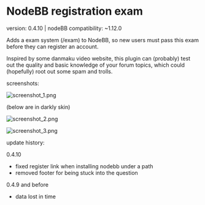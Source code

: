 # NodeBB registration exam

version: 0.4.10 | nodeBB compatibility: ~1.12.0

Adds a exam system (/exam) to NodeBB, so new users must pass this exam before they can register an account.

Inspired by some danmaku video website, this plugin can (probably) test out the quality and basic knowledge of your forum topics, which could (hopefully) root out some spam and trolls.

screenshots:

![screenshot_1.png](https://i.imgur.com/0YEwyqA.png)

(below are in darkly skin)

![screenshot_2.png](https://i.imgur.com/qu8BBa4.png)

![screenshot_3.png](https://i.imgur.com/1ZGpJiw.png)

update history:

0.4.10
- fixed register link when installing nodebb under a path
- removed footer for being stuck into the question

0.4.9 and before
- data lost in time
